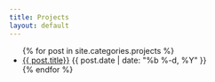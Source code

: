 ```yaml
---
title: Projects
layout: default
---
```

<ul class="myposts">
{% for post in site.categories.projects %}
    <li><a href="{{ post.url }}">{{ post.title}}</a>
    <span class="postDate">{{ post.date | date: "%b %-d, %Y" }}</span>
    </li>
{% endfor %}
</ul>
